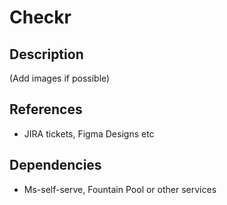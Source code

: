 # Checkr

## Description

(Add images if possible)

## References 

- JIRA tickets, Figma Designs etc

## Dependencies

- Ms-self-serve, Fountain Pool or other services
